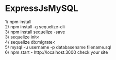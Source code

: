 # ExpressJsMySQL
1/ npm install<br>
2/ npm install -g sequelize-cli<br>
3/ npm install sequelize -save<br>
3/ sequelize init<<br>
4/ sequelize db:migrate<<br>
5/ mysql -u username -p databasename filename.sql <br>
6/ npm start - http://localhost:3000 check your site <br>
